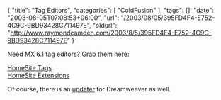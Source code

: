 {
	"title": "Tag Editors",
	"categories": [
		"ColdFusion"
	],
	"tags": [],
	"date": "2003-08-05T07:08:53+06:00",
	"url": "/2003/08/05/395FD4F4-E752-4C9C-9BD93428C711497E",
	"oldurl": "http://www.raymondcamden.com/2003/8/5/395FD4F4-E752-4C9C-9BD93428C711497E"
}

Need MX 6.1 tag editors? Grab them here:

<a href="http://download.macromedia.com/pub/coldfusion/tag_updates/HomesiteTags.zip">HomeSite Tags</a><br>
<a href="http://download.macromedia.com/pub/coldfusion/tag_updates/HomeSiteExtensions.zip">HomeSite Extensions</a>

Of course, there is an <a href="http://download.macromedia.com/pub/coldfusion/tag_updates/DreamweaverMXTags.mxp">updater</a> for Dreamweaver as well.